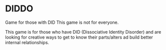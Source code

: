 # DIDDO
Game for those with DID
This game is not for everyone.

This game is for those who have DID (Dissociative Identity Disorder) and are looking for creative ways to get to know their parts/alters ad build better internal relationships. 
